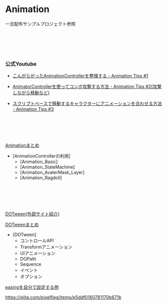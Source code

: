 # Animation


   一旦配布サンプルプロジェクト参照

<br>

<br>

<br>

<br>


### 公式Youtube

+ <a href="https://www.youtube.com/watch?v=eEm0TmfCGFU" target="_blank">こんがらがったAnimationControllerを整理する - Animation Tips #1</a>

+ <a href="https://www.youtube.com/watch?v=oF-nby5JBSw" target="_blank">AnimatorControllerを使ってコンボ攻撃する方法 - Animation Tips #2(攻撃しながら移動など)</a>

+ <a href="https://www.youtube.com/watch?v=oF-nby5JBSw" target="_blank">スクリプトベースで移動するキャラクターにアニメーションを合わせる方法 - Animation Tips #3</a>

<br>

<br>

<br>

<br>

[Animationまとめ](1_Animation.md)

+ [AnimationControllerの利用]
    - [Animation_Basic]
    - [Animation_StateMachine]
    - [Animation_AvaterMask_Layer]
    - [Animation_Ragdoll]


<br>

<br>

<br>

<br>

[DOTween(外部サイト紹介)](0_DOTween.md)  

[DOTweenまとめ](1_DOTween.md)

+ [DOTween]
    - コントロールAPI
    - Transformアニメーション
    - UIアニメーション
    - DOPath
    - Sequence
    - イベント
    - オプション



[easingを自分で設定する例](Easing.md)

https://qiita.com/pixelflag/items/e5ddf0160781170b671b